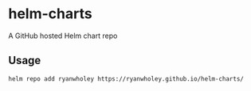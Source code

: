 # helm-charts
A GitHub hosted Helm chart repo

## Usage

```sh
helm repo add ryanwholey https://ryanwholey.github.io/helm-charts/
```

